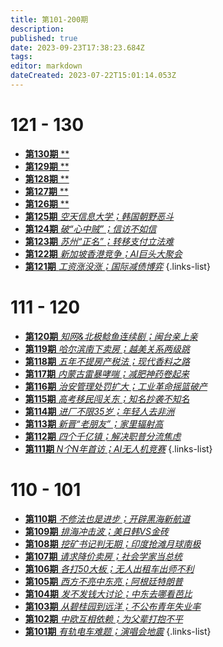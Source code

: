 ```yaml
---
title: 第101-200期
description: 
published: true
date: 2023-09-23T17:38:23.684Z
tags: 
editor: markdown
dateCreated: 2023-07-22T15:01:14.053Z
---
```


<!-- # 191 - 200

- [**第200期** **](./101-200/200.md)
- [**第199期** **](./101-200/199.md)
- [**第198期** **](./101-200/198.md)
- [**第197期** **](./101-200/197.md)
- [**第196期** **](./101-200/196.md)
- [**第195期** **](./101-200/195.md)
- [**第194期** **](./101-200/194.md)
- [**第193期** **](./101-200/193.md)
- [**第192期** **](./101-200/192.md)
- [**第191期** **](./101-200/191.md)
{.links-list}

# 181 - 190

- [**第190期** **](./101-200/190.md)
- [**第189期** **](./101-200/189.md)
- [**第188期** **](./101-200/188.md)
- [**第187期** **](./101-200/187.md)
- [**第186期** **](./101-200/186.md)
- [**第185期** **](./101-200/185.md)
- [**第184期** **](./101-200/184.md)
- [**第183期** **](./101-200/183.md)
- [**第182期** **](./101-200/182.md)
- [**第181期** **](./101-200/181.md)
{.links-list}

# 171 - 180

- [**第180期** **](./101-200/180.md)
- [**第179期** **](./101-200/179.md)
- [**第178期** **](./101-200/178.md)
- [**第177期** **](./101-200/177.md)
- [**第176期** **](./101-200/176.md)
- [**第175期** **](./101-200/175.md)
- [**第174期** **](./101-200/174.md)
- [**第173期** **](./101-200/173.md)
- [**第172期** **](./101-200/172.md)
- [**第171期** **](./101-200/171.md)
{.links-list}

# 161 - 170

- [**第170期** **](./101-200/170.md)
- [**第169期** **](./101-200/169.md)
- [**第168期** **](./101-200/168.md)
- [**第167期** **](./101-200/167.md)
- [**第166期** **](./101-200/166.md)
- [**第165期** **](./101-200/165.md)
- [**第164期** **](./101-200/164.md)
- [**第163期** **](./101-200/163.md)
- [**第162期** **](./101-200/162.md)
- [**第161期** **](./101-200/161.md)
{.links-list}

# 151 - 160

- [**第160期** **](./101-200/160.md)
- [**第159期** **](./101-200/159.md)
- [**第158期** **](./101-200/158.md)
- [**第157期** **](./101-200/157.md)
- [**第156期** **](./101-200/156.md)
- [**第155期** **](./101-200/155.md)
- [**第154期** **](./101-200/154.md)
- [**第153期** **](./101-200/153.md)
- [**第152期** **](./101-200/152.md)
- [**第151期** **](./101-200/151.md)
{.links-list}

# 141 - 150

- [**第150期** **](./101-200/150.md)
- [**第149期** **](./101-200/149.md)
- [**第148期** **](./101-200/148.md)
- [**第147期** **](./101-200/147.md)
- [**第146期** **](./101-200/146.md)
- [**第145期** **](./101-200/145.md)
- [**第144期** **](./101-200/144.md)
- [**第143期** **](./101-200/143.md)
- [**第142期** **](./101-200/142.md)
- [**第141期** **](./101-200/141.md)
{.links-list}

# 131 - 140

- [**第140期** **](./101-200/140.md)
- [**第139期** **](./101-200/139.md)
- [**第138期** **](./101-200/138.md)
- [**第137期** **](./101-200/137.md)
- [**第136期** **](./101-200/136.md)
- [**第135期** **](./101-200/135.md)
- [**第134期** **](./101-200/134.md)
- [**第133期** **](./101-200/133.md)
- [**第132期** **](./101-200/132.md)
- [**第131期** **](./101-200/131.md)
{.links-list}

-->

# 121 - 130

- [**第130期** **](./101-200/130.md)
- [**第129期** **](./101-200/129.md)
- [**第128期** **](./101-200/128.md)
- [**第127期** **](./101-200/127.md)
- [**第126期** **](./101-200/126.md)
- [**第125期** *空天信息大学；韩国朝野恶斗*](./101-200/125.md)
- [**第124期** *破“心中贼”；信访不如信*](./101-200/124.md)
- [**第123期** *苏州“正名”；转移支付立法难*](./101-200/123.md)
- [**第122期** *新加坡香港竞争；AI巨头大聚会*](./101-200/122.md)
- [**第121期** *工资涨没涨；国际减债博弈*](./101-200/121.md)
{.links-list}


# 111 - 120

- [**第120期** *知网&北极鲶鱼连续剧；闽台亲上亲*](./101-200/120.md)
- [**第119期** *哈尔滨南下卖房；越美关系两级跳*](./101-200/119.md)
- [**第118期** *五年不提房产税法；现代香料之路*](./101-200/118.md)
- [**第117期** *内蒙古雷暴哮喘；减肥神药卷起来*](./101-200/117.md)
- [**第116期** *治安管理处罚扩大；工业革命摇篮破产*](./101-200/116.md)
- [**第115期** *高考移民闯关东；知名抄袭不知名*](./101-200/115.md)
- [**第114期** *进厂不限35岁；年轻人去非洲*](./101-200/114.md)
- [**第113期** *新晋“老朋友”；家里辐射高*](./101-200/113.md)
- [**第112期** *四个千亿镇；解决职普分流焦虑*](./101-200/112.md)
- [**第111期** *N个N年首访；AI无人机竞赛*](./101-200/111.md)
{.links-list}

# 110 - 101

- [**第110期** *不修法也是进步；开辟黑海新航道*](./101-200/110.md)
- [**第109期** *排海冲击波；美日韩VS金砖*](./101-200/109.md)
- [**第108期** *挖矿书记判无期；印度抢滩月球南极*](./101-200/108.md)
- [**第107期** *请求降价卖房；社会学家当总统*](./101-200/107.md)
- [**第106期** *各打50大板；无人出租车出师不利*](./101-200/106.md)
- [**第105期** *西方不亮中东亮；阿根廷特朗普*](./101-200/105.md)
- [**第104期** *发不发钱大讨论；中东去哪看芭比*](./101-200/104.md)
- [**第103期** *从碧桂园到远洋；不公布青年失业率*](./101-200/103.md)
- [**第102期** *中欧互相依赖；为父辈打抱不平*](./101-200/102.md)
- [**第101期** *有轨电车难题；演唱会地震*](./101-200/101.md)
{.links-list}